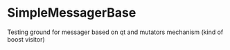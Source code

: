 # SimpleMessagerBase
Testing ground for messager based on qt and mutators mechanism (kind of boost visitor)
